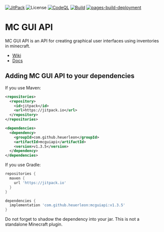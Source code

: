 [![JitPack](https://jitpack.io/v/heuerleon/mcguiapi.svg)](https://jitpack.io/#heuerleon/mcguiapi)
![License](https://img.shields.io:/github/license/heuerleon/mcguiapi)
[![CodeQL](https://github.com/heuerleon/mcguiapi/actions/workflows/codeql-analysis.yml/badge.svg?branch=master)](https://github.com/heuerleon/mcguiapi/actions/workflows/codeql-analysis.yml)
[![Build](https://github.com/heuerleon/mcguiapi/actions/workflows/build.yml/badge.svg?branch=master)](https://github.com/heuerleon/mcguiapi/actions/workflows/build.yml)
[![pages-build-deployment](https://github.com/heuerleon/mcguiapi/actions/workflows/pages/pages-build-deployment/badge.svg?branch=master)](https://github.com/heuerleon/mcguiapi/actions/workflows/pages/pages-build-deployment)
# MC GUI API
MC GUI API is an API for creating graphical user interfaces using inventories in minecraft.
- [Wiki](https://github.com/heuerleon/mcguiapi/wiki)
- [Docs](https://heuerleon.github.io/mcguiapi/)

## Adding MC GUI API to your dependencies
If you use Maven:
```xml
<repositories>
  <repository>
    <id>jitpack</id>
    <url>https://jitpack.io</url>
  </repository>
</repositories>

<dependencies>
  <dependency>
    <groupId>com.github.heuerleon</groupId>
    <artifactId>mcguiapi</artifactId>
    <version>v1.3.5</version>
  </dependency>
</dependencies>
```

If you use Gradle:
```groovy
repositories {
  maven {
    url 'https://jitpack.io'
  }
}

dependencies {
  implementation 'com.github.heuerleon:mcguiapi:v1.3.5'
}
```

Do not forget to shadow the dependency into your jar. This is not a standalone Minecraft plugin.
